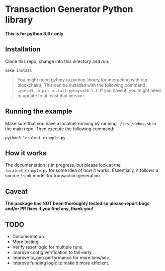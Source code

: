 # Transaction Generator Python library

**This is for python 3.6+ only**

## Installation

Clone this repo, change into this directory and run:
```
make install
```

> You might need pyhmy (a python library for interacting with our blockchain). This can be installed with the following
command `python3 -m pip install pyhmy==20.1.3`. If you have it, you might need to update to at least
that version.

## Running the example
Make sure that you have a localnet running by running `./test/debug.sh` in the main repo. Then execute the following
command:

```
python3 localnet_example.py
```

## How it works
The documentation is in progress, but please look at the `localnet_example.py` for some idea of how it works.
Essentially, it follows a source / sink model for transaction generation.

## Caveat
**The package has NOT been thoroughly tested so please report bugs and/or PR fixes if you find any, thank you!** 

## TODO
* Documentation.
* More testing
* Verify reset logic for multiple runs.
* improve config verification to fail early.
* improve tx_gen performance for more txns/sec.
* improve funding logic to make it more efficient.